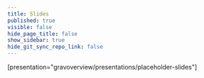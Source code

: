 ```yaml
---
title: Slides
published: true
visible: false
hide_page_title: false
show_sidebar: true
hide_git_sync_repo_link: false
---
```


[presentation="gravoverview/presentations/placeholder-slides"]
